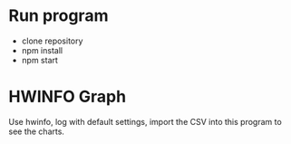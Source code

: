 # Run program
- clone repository
- npm install
- npm start

# HWINFO Graph
Use hwinfo, log with default settings, import the CSV into this program to see the charts.